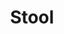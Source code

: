 ---
layout: tag-list
type: tag
title: Stool
slug: stool
category: etc..
sidebar: true
description: >
   Either that or not
---